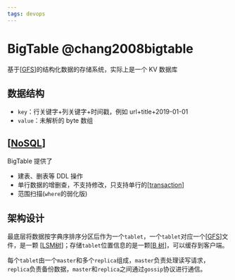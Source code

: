 ```yaml
---
tags: devops
---
```


# BigTable @chang2008bigtable

基于[[GFS]]的结构化数据的存储系统，实际上是一个 KV 数据库

## 数据结构

- `key`：行关键字+列关键字+时间戳，例如 url+title+2019-01-01
- `value`：未解析的 byte 数组

## [[NoSQL]]

BigTable 提供了

- 建表、删表等 DDL 操作
- 单行数据的增删查，不支持修改，只支持单行的[[transaction]]
- 范围扫描(`where`的弱化版)

## 架构设计

最底层将数据按字典序排序分区后作为一个`tablet`，一个`tablet`对应一个[[GFS]]文件，是一颗 [[LSM树]]；存储`tablet`位置信息的是一颗[[B 树]]，可以缓存到客户端。

每个`tablet`由一个`master`和多个`replica`组成，`master`负责处理读写请求，`replica`负责备份数据，`master`和`replica`之间通过`gossip`协议进行通信。

[//begin]: # "Autogenerated link references for markdown compatibility"
[gfs]: GFS.md "Google File Systems @ghemawat2003google"
[nosql]: ../../database/sql/nosql.md "NoSQL"
[transaction]: <../../database/database systems/transaction.md> "transaction"
[lsm树]: ../../algorithm/data_structure/LSM树.md "LSM 树"
[b 树]: <../../algorithm/data_structure/B 树.md> "B 树"
[//end]: # "Autogenerated link references"
